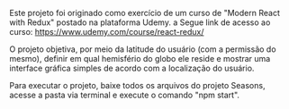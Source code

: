 Este projeto foi originado como exercício de um curso de "Modern React with Redux" postado na plataforma Udemy. a
Segue link de acesso ao curso:
https://www.udemy.com/course/react-redux/

O projeto objetiva, por meio da latitude do usuário (com a permissão do mesmo), definir em qual hemisfério do globo ele reside e mostrar uma interface gráfica simples de acordo com a localização do usuário.

Para executar o projeto, baixe todos os arquivos do projeto Seasons, acesse a pasta via terminal e execute o comando "npm start".
